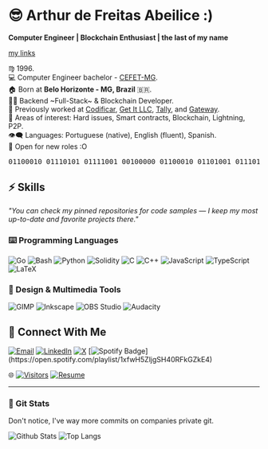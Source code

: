 # 😎 Arthur de Freitas Abeilice :)
**Computer Engineer | Blockchain Enthusiast | the last of my name**
<!--
```c
#include <stdio.h>
void binary_to_text() {
    char *s = "01100010 01110101 01111001 00100000 01100010 01101001 01110100 01100011 01101111 01101001 01101110";
    while (*s) {
        char c = 0;
        for (int i = 0; i < 8; i++) c = (c << 1) | (*s++ - '0');
        putchar(c);
        if (*s) s++;
    }
}
int main() { binary_to_text(); return 0; }
```
-->
[my links](https://afa7789.github.io/links/)

♍ 1996.  
💻 Computer Engineer bachelor - [CEFET-MG](https://www.cefetmg.br).  
🏠 Born at __Belo Horizonte - MG, Brazil__ 🇧🇷.  
👨‍💻  Backend ~Full-Stack~ & Blockchain Developer.  
💸 Previously worked at [Codificar](https://codificar.com.br), [Get It LLC](https://get.it), [Tally](https://tally.xyz), and [Gateway](https://gateway.fm).  
🔭 Areas of interest: Hard issues, Smart contracts, Blockchain, Lightning, P2P.  
👁️‍🗨️ Languages: Portuguese (native), English (fluent), Spanish.  
🍕 Open for new roles :O  

<!-- 😎 Hobbies: 📖📚 Reading and 🍳🔪 Cooking (I know how to make Pizza). -->
<!--  💬 Learning Arabic. `لسَّلَامُ عَلَيْكُمْ` and ukrainian `привіт`<br/>-->
<!-- 💼 Now on board of as Blockchain Engineer.</br> -->
<pre>01100010 01110101 01111001 00100000 01100010 01101001 01110100 01100011 01101111 01101001 01101110</pre>

## ⚡ Skills

*"You can check my pinned repositories for code samples — I keep my most up-to-date and favorite projects there."*  

### ⌨️ Programming Languages
![Go](https://img.shields.io/badge/-Go-00ADD8?style=for-the-badge&logo=go&logoColor=white) 
![Bash](https://img.shields.io/badge/-Bash-4EAA25?style=for-the-badge&logo=gnu-bash&logoColor=white)
![Python](https://img.shields.io/badge/-Python-3776AB?style=for-the-badge&logo=python&logoColor=white)
![Solidity](https://img.shields.io/badge/-Solidity-363636?style=for-the-badge&logo=solidity&logoColor=white)
![C](https://img.shields.io/badge/-C-A8B9CC?style=for-the-badge&logo=c&logoColor=white)
![C++](https://img.shields.io/badge/-C++-00599C?style=for-the-badge&logo=c%2B%2B&logoColor=white)
![JavaScript](https://img.shields.io/badge/-JavaScript-F7DF1E?style=for-the-badge&logo=javascript&logoColor=black)
![TypeScript](https://img.shields.io/badge/-TypeScript-3178C6?style=for-the-badge&logo=typescript&logoColor=white)
![LaTeX](https://img.shields.io/badge/-LaTeX-008080?style=for-the-badge&logo=latex&logoColor=white)

### 🎨 Design & Multimedia Tools
![GIMP](https://img.shields.io/badge/-GIMP-5C5543?style=for-the-badge&logo=gimp&logoColor=white)
![Inkscape](https://img.shields.io/badge/-Inkscape-000000?style=for-the-badge&logo=inkscape&logoColor=white)
![OBS Studio](https://img.shields.io/badge/-OBS-302E31?style=for-the-badge&logo=obsstudio&logoColor=white)
![Audacity](https://img.shields.io/badge/-Audacity-0000CC?style=for-the-badge&logo=audacity&logoColor=white)

## 📍 Connect With Me

[![Email](https://img.shields.io/badge/-Email-2B3137?style=for-the-badge&logo=protonmail)](mailto:arthurabelice@hotmail.com)
[![LinkedIn](https://img.shields.io/badge/-LinkedIn-0077B5?style=for-the-badge&logo=linkedin&logoColor=white)](https://www.linkedin.com/in/arthur-abeilice/)
[![X](https://img.shields.io/badge/-@afa7789-000000?style=for-the-badge&logo=x&logoColor=white)](https://x.com/afa7789)
[![Spotify Badge](https://img.shields.io/badge/-Brazilian%20Playlist-1DB954?style=flat-square&logo=Spotify&logoColor=white&link=[mailto:arthurabeilice@hotmail.com](https://open.spotify.com/playlist/1xfwH5ZljgSH40RFkGZkE4))](https://open.spotify.com/playlist/1xfwH5ZljgSH40RFkGZkE4)

🌐
[![Visitors](https://visitor-badge.laobi.icu/badge?page_id=afa7789.afa7789)](https://github.com/afa7789)
[![Resume](https://img.shields.io/badge/-Download_Resume-2B3137?style=flat&logo=adobe-acrobat-reader)](https://github.com/afa7789/afa7789/raw/refs/heads/main/Resume.pdf)

<!--
![Bitcoin](https://img.shields.io/badge/-Bitcoin-black?style=for-the-badge&logo=bitcoin)
![Ethereum](https://img.shields.io/badge/-Ethereum-black?style=for-the-badge&logo=Ethereum)
![Monero](https://img.shields.io/badge/-Monero-black?style=for-the-badge&logo=monero&logoColor=white)
-->
---------------------

### 🧿 Git Stats

Don't notice, I've way more commits on companies private git.

![Github Stats](https://github-readme-stats.vercel.app/api?username=afa7789&count_private=true&show_icons=true)
![Top Langs](https://github-readme-stats.vercel.app/api/top-langs/?username=afa7789&exclude_repo=meow-au-cefet-games,college-python-showcase,TP_JogosDigitais,Compiladores,laravue-login-template,cefet-games-classes&layout=compact)


